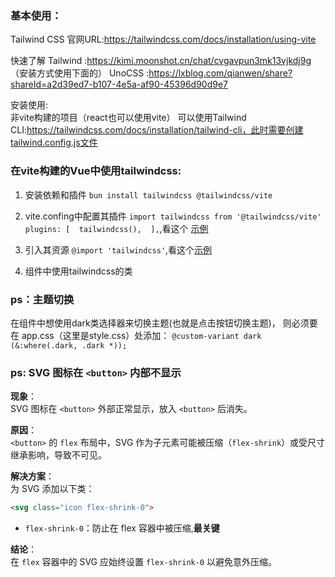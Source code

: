 ### 基本使用：
Tailwind CSS 官网URL:https://tailwindcss.com/docs/installation/using-vite

快速了解 Tailwind :https://kimi.moonshot.cn/chat/cvgavpun3mk13vjkdj9g   （安装方式使用下面的）
        UnoCSS :https://lxblog.com/qianwen/share?shareId=a2d39ed7-b107-4e5a-af90-45396d90d9e7

安装使用:         
非vite构建的项目（react也可以使用vite） 可以使用Tailwind CLI:https://tailwindcss.com/docs/installation/tailwind-cli，此时需要创建tailwind.config.js文件






### 在vite构建的Vue中使用tailwindcss:
1. 安装依赖和插件 
   `bun install tailwindcss @tailwindcss/vite`

2. vite.confing中配置其插件
   `import tailwindcss from '@tailwindcss/vite'   plugins: [  tailwindcss(),  ],`,看这个 <a href="./Vite构建Vue中使用/vite-project/vite.config.ts">示例</a> 

3. 引入其资源
   `@import 'tailwindcss'`,看这个<a href="./Vite构建Vue中使用/vite-project/src/style.css">示例</a>

4. 组件中使用tailwindcss的类





### ps：主题切换
在组件中想使用dark类选择器来切换主题(也就是点击按钮切换主题)，
则必须要在 app.css（这里是style.css）处添加：
`@custom-variant dark (&:where(.dark, .dark *));`





### ps: SVG 图标在 `<button>` 内部不显示

**现象**：  
SVG 图标在 `<button>` 外部正常显示，放入 `<button>` 后消失。

**原因**：  
`<button>` 的 `flex` 布局中，SVG 作为子元素可能被压缩（`flex-shrink`）或受尺寸继承影响，导致不可见。

**解决方案**：  
为 SVG 添加以下类：
```html
<svg class="icon flex-shrink-0">
```

- `flex-shrink-0`：防止在 flex 容器中被压缩,**最关键**

**结论**：  
在 `flex` 容器中的 SVG 应始终设置 `flex-shrink-0` 以避免意外压缩。

